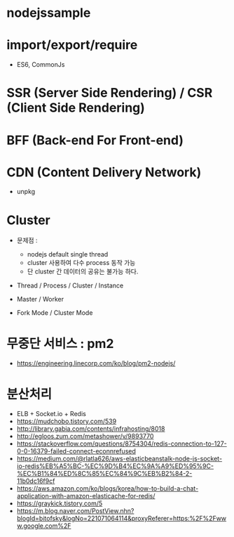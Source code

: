 # nodejssample

# import/export/require
- ES6, CommonJs

# SSR (Server Side Rendering) / CSR (Client Side Rendering)

# BFF (Back-end For Front-end)

# CDN (Content Delivery Network)
- unpkg

# Cluster
  - 문제점 : 
    - nodejs default single thread
    - cluster 사용하여 다수 process 동작 가능 
    - 단 cluster 간 데이터의 공유는 불가능 하다. 
    
  - Thread / Process / Cluster / Instance 
  - Master / Worker 
  - Fork Mode / Cluster Mode 
  
# 무중단 서비스 : pm2
  - https://engineering.linecorp.com/ko/blog/pm2-nodejs/

# 분산처리 
  - ELB + Socket.io + Redis 
  - https://mudchobo.tistory.com/539
  - http://library.gabia.com/contents/infrahosting/8018
  - http://egloos.zum.com/metashower/v/9893770
  - https://stackoverflow.com/questions/8754304/redis-connection-to-127-0-0-16379-failed-connect-econnrefused
  - https://medium.com/@rlatla626/aws-elasticbeanstalk-node-js-socket-io-redis%EB%A5%BC-%EC%9D%B4%EC%9A%A9%ED%95%9C-%EC%B1%84%ED%8C%85%EC%84%9C%EB%B2%84-2-11b0dc16f9cf
  - https://aws.amazon.com/ko/blogs/korea/how-to-build-a-chat-application-with-amazon-elasticache-for-redis/
  - https://graykick.tistory.com/5
  - https://m.blog.naver.com/PostView.nhn?blogId=bitofsky&logNo=221071064114&proxyReferer=https:%2F%2Fwww.google.com%2F
  
  
  
